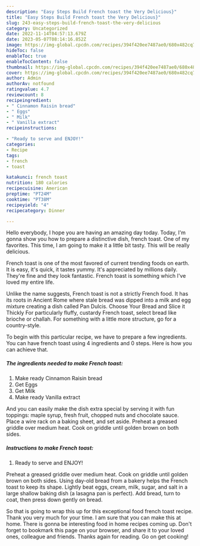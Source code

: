 ```yaml
---
description: "Easy Steps Build French toast the Very Delicious}"
title: "Easy Steps Build French toast the Very Delicious}"
slug: 243-easy-steps-build-french-toast-the-very-delicious
category: Uncategorized
date: 2022-11-14T04:57:13.679Z
date: 2023-05-07T08:14:16.852Z
image: https://img-global.cpcdn.com/recipes/394f420ee7487ae0/680x482cq70/french-toast-recipe-main-photo.jpg
hideToc: false
enableToc: true
enableTocContent: false
thumbnail: https://img-global.cpcdn.com/recipes/394f420ee7487ae0/680x482cq70/french-toast-recipe-main-photo.jpg
cover: https://img-global.cpcdn.com/recipes/394f420ee7487ae0/680x482cq70/french-toast-recipe-main-photo.jpg
author: Admin
authorAv: notfound
ratingvalue: 4.7
reviewcount: 8
recipeingredient:
- " Cinnamon Raisin bread"
- " Eggs"
- " Milk"
- " Vanilla extract"
recipeinstructions:

- "Ready to serve and ENJOY!"
categories:
- Recipe
tags:
- french
- toast

katakunci: french toast 
nutrition: 180 calories
recipecuisine: American
preptime: "PT24M"
cooktime: "PT38M"
recipeyield: "4"
recipecategory: Dinner

---
```



Hello everybody, I hope you are having an amazing day today. Today, I'm gonna show you how to prepare a distinctive dish, french toast. One of my favorites. This time, I am going to make it a little bit tasty. This will be really delicious.

French toast is one of the most favored of current trending foods on earth. It is easy, it's quick, it tastes yummy. It's appreciated by millions daily. They're fine and they look fantastic. French toast is something which I've loved my entire life.

Unlike the name suggests, French toast is not a strictly French food. It has its roots in Ancient Rome where stale bread was dipped into a milk and egg mixture creating a dish called Pan Dulcis. Choose Your Bread and Slice it Thickly For particularly fluffy, custardy French toast, select bread like brioche or challah. For something with a little more structure, go for a country-style.


To begin with this particular recipe, we have to prepare a few ingredients. You can have french toast using 4 ingredients and 0 steps. Here is how you can achieve that.

<!--inarticleads1-->

##### The ingredients needed to make French toast:

1. Make ready  Cinnamon Raisin bread
1. Get  Eggs
1. Get  Milk
1. Make ready  Vanilla extract


And you can easily make the dish extra special by serving it with fun toppings: maple syrup, fresh fruit, chopped nuts and chocolate sauce. Place a wire rack on a baking sheet, and set aside. Preheat a greased griddle over medium heat. Cook on griddle until golden brown on both sides. 

<!--inarticleads2-->

##### Instructions to make French toast:


1. Ready to serve and ENJOY!

Preheat a greased griddle over medium heat. Cook on griddle until golden brown on both sides. Using day-old bread from a bakery helps the French toast to keep its shape. Lightly beat eggs, cream, milk, sugar, and salt in a large shallow baking dish (a lasagna pan is perfect). Add bread, turn to coat, then press down gently on bread. 

So that is going to wrap this up for this exceptional food french toast recipe. Thank you very much for your time. I am sure that you can make this at home. There is gonna be interesting food in home recipes coming up. Don't forget to bookmark this page on your browser, and share it to your loved ones, colleague and friends. Thanks again for reading. Go on get cooking!
